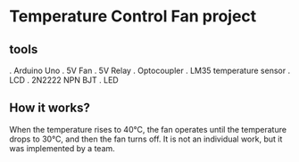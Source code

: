# Temperature Control Fan project

## tools
. Arduino Uno
. 5V Fan
. 5V Relay
. Optocoupler
. LM35 temperature sensor
. LCD
. 2N2222 NPN BJT
. LED

## How it works?
When the temperature rises to 40°C, the fan operates until the temperature drops to 30°C, and then the fan turns off.
It is not an individual work, but it was implemented by a team.
